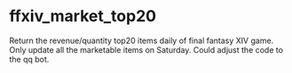 # ffxiv_market_top20
Return the revenue/quantity top20 items daily of final fantasy XIV game. Only update all the marketable items on Saturday. Could adjust the code to the qq bot.
